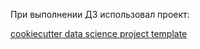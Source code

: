При выполнении ДЗ использовал проект:
<p> <a target="_blank" href="https://github.com/tashoyan/spark-sql-tfidf"> cookiecutter data science project template</a></p>

